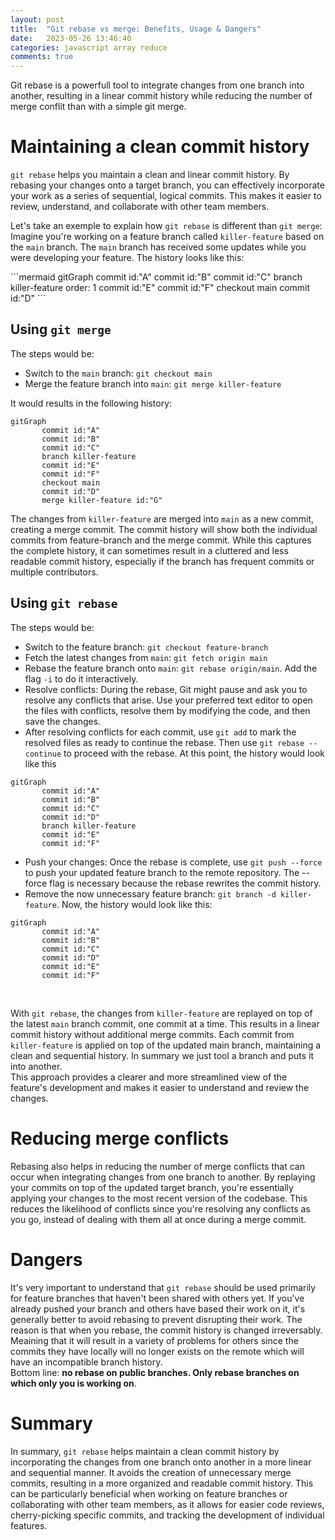 ```yaml
---
layout: post
title:  "Git rebase vs merge: Benefits, Usage & Dangers"
date:   2023-05-26 13:46:40
categories: javascript array reduce
comments: true
---
```


Git rebase is a powerfull tool to integrate changes from one branch into another, resulting in a linear commit history while reducing the number of merge conflit than with a simple git merge.  

# Maintaining a clean commit history
`git rebase` helps you maintain a clean and linear commit history. By rebasing your changes onto a target branch, you can effectively incorporate your work as a series of sequential, logical commits. This makes it easier to review, understand, and collaborate with other team members.

Let's take an exemple to explain how `git rebase` is different than `git merge`: Imagine you're working on a feature branch called `killer-feature` based on the `main` branch. The `main` branch has received some updates while you were developing your feature. The history looks like this:  
<div class="mermaid">
```mermaid
gitGraph
  commit id:"A"
  commit id:"B"
  commit id:"C"
  branch killer-feature order: 1
  commit id:"E"
  commit id:"F"
  checkout main
  commit id:"D"
```
</div>

## Using `git merge`
The steps would be:  
- Switch to the `main` branch: `git checkout main`
- Merge the feature branch into `main`: `git merge killer-feature`

It would results in the following history:  
```mermaid
gitGraph
       commit id:"A"
       commit id:"B"
       commit id:"C"
       branch killer-feature
       commit id:"E"
       commit id:"F"
       checkout main
       commit id:"D"
       merge killer-feature id:"G"
```

The changes from `killer-feature` are merged into `main` as a new commit, creating a merge commit. The commit history will show both the individual commits from feature-branch and the merge commit. While this captures the complete history, it can sometimes result in a cluttered and less readable commit history, especially if the branch has frequent commits or multiple contributors.  

## Using `git rebase`
The steps would be:  
- Switch to the feature branch: `git checkout feature-branch`
- Fetch the latest changes from `main`: `git fetch origin main`
- Rebase the feature branch onto `main`: `git rebase origin/main`. Add the flag `-i` to do it interactively.
- Resolve conflicts: During the rebase, Git might pause and ask you to resolve any conflicts that arise. Use your preferred text editor to open the files with conflicts, resolve them by modifying the code, and then save the changes.
- After resolving conflicts for each commit, use `git add` to mark the resolved files as ready to continue the rebase. Then use `git rebase --continue` to proceed with the rebase. At this point, the history would look like this
```mermaid
gitGraph
       commit id:"A"
       commit id:"B"
       commit id:"C"
       commit id:"D"
       branch killer-feature
       commit id:"E"
       commit id:"F"
```
- Push your changes: Once the rebase is complete, use `git push --force` to push your updated feature branch to the remote repository. The --force flag is necessary because the rebase rewrites the commit history. 
- Remove the now unnecessary feature branch: `git branch -d killer-feature`. Now, the history would look like this:
```mermaid
gitGraph
       commit id:"A"
       commit id:"B"
       commit id:"C"
       commit id:"D"
       commit id:"E"
       commit id:"F"
```

<br>


With `git rebase`, the changes from `killer-feature` are replayed on top of the latest `main` branch commit, one commit at a time. This results in a linear commit history without additional merge commits. Each commit from `killer-feature` is applied on top of the updated main branch, maintaining a clean and sequential history. In summary we just tool a branch and puts it into another.  
This approach provides a clearer and more streamlined view of the feature's development and makes it easier to understand and review the changes.  

# Reducing merge conflicts
Rebasing also helps in reducing the number of merge conflicts that can occur when integrating changes from one branch to another. By replaying your commits on top of the updated target branch, you're essentially applying your changes to the most recent version of the codebase. This reduces the likelihood of conflicts since you're resolving any conflicts as you go, instead of dealing with them all at once during a merge commit.  

# Dangers
It's very important to understand that `git rebase` should be used primarily for feature branches that haven't been shared with others yet. If you've already pushed your branch and others have based their work on it, it's generally better to avoid rebasing to prevent disrupting their work. The reason is that when you rebase, the commit history is changed irreversably. Meaining that it will result in a variety of problems for others since the commits they have locally will no longer exists on the remote which will have an incompatible branch history.  
Bottom line: __no rebase on public branches. Only rebase branches on which only you is working on__.  

# Summary
In summary, `git rebase` helps maintain a clean commit history by incorporating the changes from one branch onto another in a more linear and sequential manner. It avoids the creation of unnecessary merge commits, resulting in a more organized and readable commit history. This can be particularly beneficial when working on feature branches or collaborating with other team members, as it allows for easier code reviews, cherry-picking specific commits, and tracking the development of individual features.  
